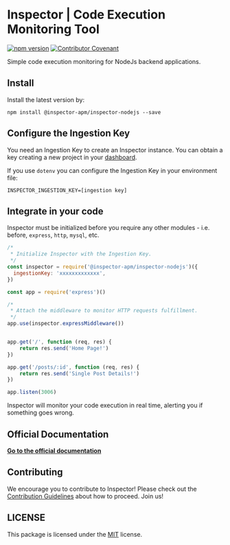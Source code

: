 # Inspector | Code Execution Monitoring Tool

[![npm version](https://badge.fury.io/js/@inspector-apm%2Finspector-nodejs.svg)](https://badge.fury.io/js/@inspector-apm%2Finspector-nodejs)
[![Contributor Covenant](https://img.shields.io/badge/Contributor%20Covenant-2.1-4baaaa.svg)](code_of_conduct.md)

Simple code execution monitoring for NodeJs backend applications.

## Install
Install the latest version by:

```
npm install @inspector-apm/inspector-nodejs --save
```

## Configure the Ingestion Key

You need an Ingestion Key to create an Inspector instance. You can obtain a key creating a new project in your [dashboard](https://www.inspector.dev).

If you use `dotenv` you can configure the Ingestion Key in your environment file:

```
INSPECTOR_INGESTION_KEY=[ingestion key]
```

## Integrate in your code

Inspector must be initialized before you require any other modules - i.e. before, `express`, `http`, `mysql`, etc.

```javascript
/*
 * Initialize Inspector with the Ingestion Key.
 */
const inspector = require('@inspector-apm/inspector-nodejs')({
  ingestionKey: 'xxxxxxxxxxxxx',
})

const app = require('express')()

/*
 * Attach the middleware to monitor HTTP requests fulfillment.
 */
app.use(inspector.expressMiddleware())


app.get('/', function (req, res) {
    return res.send('Home Page!')
})

app.get('/posts/:id', function (req, res) {
    return res.send('Single Post Details!')
})

app.listen(3006)
```

Inspector will monitor your code execution in real time, alerting you if something goes wrong.

## Official Documentation

**[Go to the official documentation](https://docs.inspector.dev/platforms/nodejs)**

## Contributing

We encourage you to contribute to Inspector! Please check out the [Contribution Guidelines](CONTRIBUTING.md) about how to proceed. Join us!

## LICENSE

This package is licensed under the [MIT](LICENSE) license.
